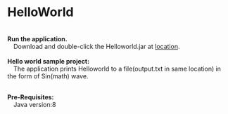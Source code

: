 # HelloWorld
<br><b>Run the application.</b>
  <br>&emsp;Download and double-click the Helloworld.jar at <a href="https://github.com/sandeepamilineni/HelloWorld/blob/master/jar/">location</a>.
  <br>
<br><b>Hello world sample project:</b>
  <br>&emsp;The application prints Helloworld to a file(output.txt in same location) in the form of Sin(math) wave. 
  
<br><b>Pre-Requisites:</b>
<br>&emsp;Java version:8 </ebsp>


